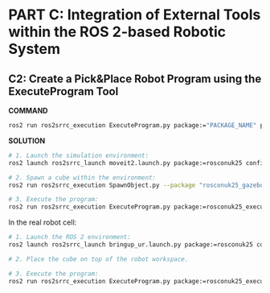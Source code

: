 # PART C: Integration of External Tools within the ROS 2-based Robotic System

## C2: Create a Pick&Place Robot Program using the ExecuteProgram Tool

__COMMAND__

```sh
ros2 run ros2srrc_execution ExecuteProgram.py package:="PACKAGE_NAME" program:="PROGRAM_NAME"
```

__SOLUTION__

```sh
# 1. Launch the simulation environment:
ros2 launch ros2srrc_launch moveit2.launch.py package:=rosconuk25 config:=ur3_2

# 2. Spawn a cube within the environment:
ros2 run ros2srrc_execution SpawnObject.py --package "rosconuk25_gazebo" --urdf "WhiteCube.urdf" --name "WhiteCube" --x -0.2076 --y 0.1903 --z 0.92

# 3. Execute the program:
ros2 run ros2srrc_execution ExecuteProgram.py package:=rosconuk25_execution program:=cubePP_ur3_sim
```

In the real robot cell:

```sh
# 1. Launch the ROS 2 environment:
ros2 launch ros2srrc_launch bringup_ur.launch.py package:=rosconuk25 config:=ur3_2 robot_ip:=192.168.1.10

# 2. Place the cube on top of the robot workspace.

# 3. Execute the program:
ros2 run ros2srrc_execution ExecuteProgram.py package:=rosconuk25_execution program:=cubePP_ur3
```